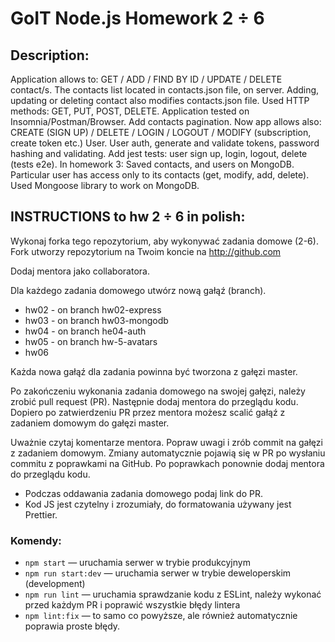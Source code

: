 # GoIT Node.js Homework 2 ÷ 6

## Description:
Application allows to: GET / ADD / FIND BY ID / UPDATE / DELETE contact/s. The contacts list located in contacts.json file, on server. Adding, updating or deleting contact also modifies contacts.json file. Used HTTP methods: GET, PUT, POST, DELETE. Application tested on Insomnia/Postman/Browser. 
Add contacts pagination.
Now app allows also: CREATE (SIGN UP) / DELETE / LOGIN / LOGOUT / MODIFY (subscription, create token etc.) User. 
User auth, generate and validate tokens, password hashing and validating.
Add jest tests: user sign up, login, logout, delete (tests e2e).
In homework 3: 
Saved contacts, and users on MongoDB. Particular user has access only to its contacts (get, modify, add, delete).
Used Mongoose library to work on MongoDB. 

## INSTRUCTIONS to hw 2 ÷ 6 in polish:
Wykonaj forka tego repozytorium, aby wykonywać zadania domowe (2-6). Fork utworzy repozytorium na Twoim koncie na http://github.com

Dodaj mentora jako collaboratora.

Dla każdego zadania domowego utwórz nową gałąź (branch).

- hw02 - on branch hw02-express
- hw03 - on branch hw03-mongodb
- hw04 - on branch he04-auth
- hw05 - on branch hw-5-avatars
- hw06

Każda nowa gałąź dla zadania powinna być tworzona z gałęzi master.

Po zakończeniu wykonania zadania domowego na swojej gałęzi, należy zrobić pull request (PR). Następnie dodaj mentora do przeglądu kodu. Dopiero po zatwierdzeniu PR przez mentora możesz scalić gałąź z zadaniem domowym do gałęzi master.

Uważnie czytaj komentarze mentora. Popraw uwagi i zrób commit na gałęzi z zadaniem domowym. Zmiany automatycznie pojawią się w PR po wysłaniu commitu z poprawkami na GitHub. Po poprawkach ponownie dodaj mentora do przeglądu kodu.

- Podczas oddawania zadania domowego podaj link do PR.
- Kod JS jest czytelny i zrozumiały, do formatowania używany jest Prettier.

### Komendy:

- `npm start` &mdash;  uruchamia serwer w trybie produkcyjnym
- `npm run start:dev` &mdash; uruchamia serwer w trybie deweloperskim (development)
- `npm run lint` &mdash; uruchamia sprawdzanie kodu z ESLint, należy wykonać przed każdym PR i poprawić wszystkie błędy lintera
- `npm lint:fix` &mdash; to samo co powyższe, ale również automatycznie poprawia proste błędy.
